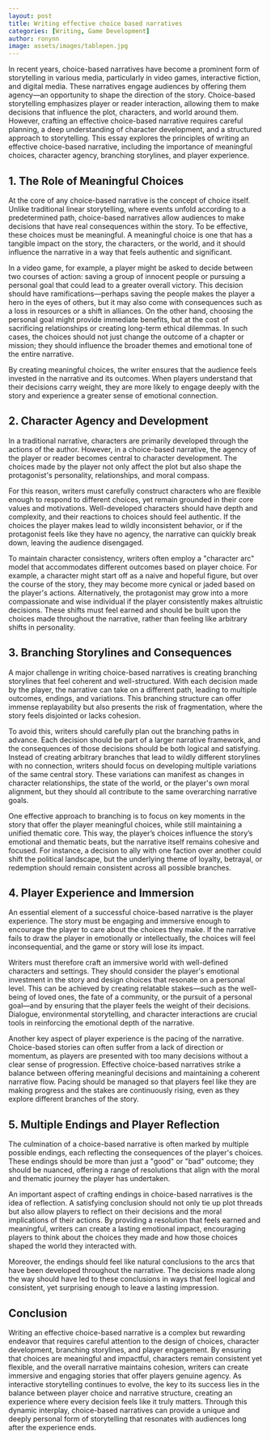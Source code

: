 ```yaml
---
layout: post
title: Writing effective choice based narratives 
categories: [Writing, Game Development]
author: ronynn
image: assets/images/tablepen.jpg
---
```


In recent years, choice-based narratives have become a prominent form of storytelling in various media, particularly in video games, interactive fiction, and digital media. These narratives engage audiences by offering them agency—an opportunity to shape the direction of the story. Choice-based storytelling emphasizes player or reader interaction, allowing them to make decisions that influence the plot, characters, and world around them. However, crafting an effective choice-based narrative requires careful planning, a deep understanding of character development, and a structured approach to storytelling. This essay explores the principles of writing an effective choice-based narrative, including the importance of meaningful choices, character agency, branching storylines, and player experience.

## 1. **The Role of Meaningful Choices**

At the core of any choice-based narrative is the concept of choice itself. Unlike traditional linear storytelling, where events unfold according to a predetermined path, choice-based narratives allow audiences to make decisions that have real consequences within the story. To be effective, these choices must be meaningful. A meaningful choice is one that has a tangible impact on the story, the characters, or the world, and it should influence the narrative in a way that feels authentic and significant.

In a video game, for example, a player might be asked to decide between two courses of action: saving a group of innocent people or pursuing a personal goal that could lead to a greater overall victory. This decision should have ramifications—perhaps saving the people makes the player a hero in the eyes of others, but it may also come with consequences such as a loss in resources or a shift in alliances. On the other hand, choosing the personal goal might provide immediate benefits, but at the cost of sacrificing relationships or creating long-term ethical dilemmas. In such cases, the choices should not just change the outcome of a chapter or mission; they should influence the broader themes and emotional tone of the entire narrative.

By creating meaningful choices, the writer ensures that the audience feels invested in the narrative and its outcomes. When players understand that their decisions carry weight, they are more likely to engage deeply with the story and experience a greater sense of emotional connection.

## 2. **Character Agency and Development**

In a traditional narrative, characters are primarily developed through the actions of the author. However, in a choice-based narrative, the agency of the player or reader becomes central to character development. The choices made by the player not only affect the plot but also shape the protagonist's personality, relationships, and moral compass.

For this reason, writers must carefully construct characters who are flexible enough to respond to different choices, yet remain grounded in their core values and motivations. Well-developed characters should have depth and complexity, and their reactions to choices should feel authentic. If the choices the player makes lead to wildly inconsistent behavior, or if the protagonist feels like they have no agency, the narrative can quickly break down, leaving the audience disengaged.

To maintain character consistency, writers often employ a "character arc" model that accommodates different outcomes based on player choice. For example, a character might start off as a naive and hopeful figure, but over the course of the story, they may become more cynical or jaded based on the player's actions. Alternatively, the protagonist may grow into a more compassionate and wise individual if the player consistently makes altruistic decisions. These shifts must feel earned and should be built upon the choices made throughout the narrative, rather than feeling like arbitrary shifts in personality.

## 3. **Branching Storylines and Consequences**

A major challenge in writing choice-based narratives is creating branching storylines that feel coherent and well-structured. With each decision made by the player, the narrative can take on a different path, leading to multiple outcomes, endings, and variations. This branching structure can offer immense replayability but also presents the risk of fragmentation, where the story feels disjointed or lacks cohesion.

To avoid this, writers should carefully plan out the branching paths in advance. Each decision should be part of a larger narrative framework, and the consequences of those decisions should be both logical and satisfying. Instead of creating arbitrary branches that lead to wildly different storylines with no connection, writers should focus on developing multiple variations of the same central story. These variations can manifest as changes in character relationships, the state of the world, or the player's own moral alignment, but they should all contribute to the same overarching narrative goals.

One effective approach to branching is to focus on key moments in the story that offer the player meaningful choices, while still maintaining a unified thematic core. This way, the player’s choices influence the story’s emotional and thematic beats, but the narrative itself remains cohesive and focused. For instance, a decision to ally with one faction over another could shift the political landscape, but the underlying theme of loyalty, betrayal, or redemption should remain consistent across all possible branches.

## 4. **Player Experience and Immersion**

An essential element of a successful choice-based narrative is the player experience. The story must be engaging and immersive enough to encourage the player to care about the choices they make. If the narrative fails to draw the player in emotionally or intellectually, the choices will feel inconsequential, and the game or story will lose its impact.

Writers must therefore craft an immersive world with well-defined characters and settings. They should consider the player's emotional investment in the story and design choices that resonate on a personal level. This can be achieved by creating relatable stakes—such as the well-being of loved ones, the fate of a community, or the pursuit of a personal goal—and by ensuring that the player feels the weight of their decisions. Dialogue, environmental storytelling, and character interactions are crucial tools in reinforcing the emotional depth of the narrative.

Another key aspect of player experience is the pacing of the narrative. Choice-based stories can often suffer from a lack of direction or momentum, as players are presented with too many decisions without a clear sense of progression. Effective choice-based narratives strike a balance between offering meaningful decisions and maintaining a coherent narrative flow. Pacing should be managed so that players feel like they are making progress and the stakes are continuously rising, even as they explore different branches of the story.

## 5. **Multiple Endings and Player Reflection**

The culmination of a choice-based narrative is often marked by multiple possible endings, each reflecting the consequences of the player's choices. These endings should be more than just a "good" or "bad" outcome; they should be nuanced, offering a range of resolutions that align with the moral and thematic journey the player has undertaken.

An important aspect of crafting endings in choice-based narratives is the idea of reflection. A satisfying conclusion should not only tie up plot threads but also allow players to reflect on their decisions and the moral implications of their actions. By providing a resolution that feels earned and meaningful, writers can create a lasting emotional impact, encouraging players to think about the choices they made and how those choices shaped the world they interacted with.

Moreover, the endings should feel like natural conclusions to the arcs that have been developed throughout the narrative. The decisions made along the way should have led to these conclusions in ways that feel logical and consistent, yet surprising enough to leave a lasting impression.

## Conclusion

Writing an effective choice-based narrative is a complex but rewarding endeavor that requires careful attention to the design of choices, character development, branching storylines, and player engagement. By ensuring that choices are meaningful and impactful, characters remain consistent yet flexible, and the overall narrative maintains cohesion, writers can create immersive and engaging stories that offer players genuine agency. As interactive storytelling continues to evolve, the key to its success lies in the balance between player choice and narrative structure, creating an experience where every decision feels like it truly matters. Through this dynamic interplay, choice-based narratives can provide a unique and deeply personal form of storytelling that resonates with audiences long after the experience ends.